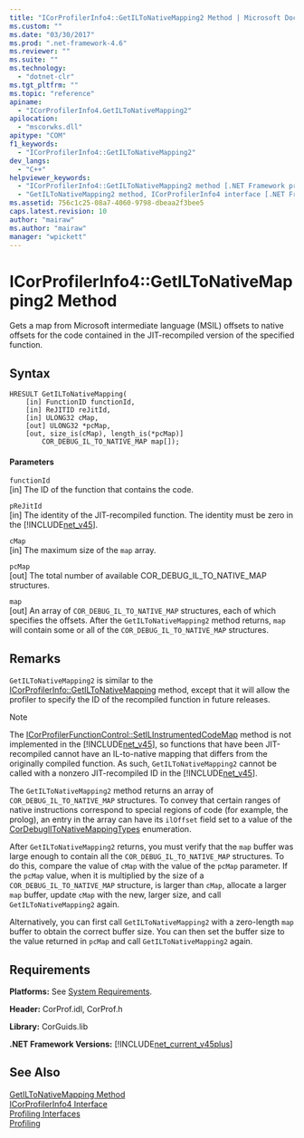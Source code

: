 ```yaml
---
title: "ICorProfilerInfo4::GetILToNativeMapping2 Method | Microsoft Docs"
ms.custom: ""
ms.date: "03/30/2017"
ms.prod: ".net-framework-4.6"
ms.reviewer: ""
ms.suite: ""
ms.technology: 
  - "dotnet-clr"
ms.tgt_pltfrm: ""
ms.topic: "reference"
apiname: 
  - "ICorProfilerInfo4.GetILToNativeMapping2"
apilocation: 
  - "mscorwks.dll"
apitype: "COM"
f1_keywords: 
  - "ICorProfilerInfo4::GetILToNativeMapping2"
dev_langs: 
  - "C++"
helpviewer_keywords: 
  - "ICorProfilerInfo4::GetILToNativeMapping2 method [.NET Framework profiling]"
  - "GetILToNativeMapping2 method, ICorProfilerInfo4 interface [.NET Framework profiling]"
ms.assetid: 756c1c25-08a7-4060-9798-dbeaa2f3bee5
caps.latest.revision: 10
author: "mairaw"
ms.author: "mairaw"
manager: "wpickett"
---
```

# ICorProfilerInfo4::GetILToNativeMapping2 Method
Gets a map from Microsoft intermediate language (MSIL) offsets to native offsets for the code contained in the JIT-recompiled version of the specified function.  
  
## Syntax  
  
```  
HRESULT GetILToNativeMapping(  
    [in] FunctionID functionId,  
    [in] ReJITID reJitId,  
    [in] ULONG32 cMap,  
    [out] ULONG32 *pcMap,  
    [out, size_is(cMap), length_is(*pcMap)]  
        COR_DEBUG_IL_TO_NATIVE_MAP map[]);  
```  
  
#### Parameters  
 `functionId`  
 [in] The ID of the function that contains the code.  
  
 `pReJitId`  
 [in] The identity of the JIT-recompiled function. The identity must be zero in the [!INCLUDE[net_v45](../../../../includes/net-v45-md.md)].  
  
 `cMap`  
 [in] The maximum size of the `map` array.  
  
 `pcMap`  
 [out] The total number of available COR_DEBUG_IL_TO_NATIVE_MAP structures.  
  
 `map`  
 [out] An array of `COR_DEBUG_IL_TO_NATIVE_MAP` structures, each of which specifies the offsets. After the `GetILToNativeMapping2` method returns, `map` will contain some or all of the `COR_DEBUG_IL_TO_NATIVE_MAP` structures.  
  
## Remarks  
 `GetILToNativeMapping2` is similar to the [ICorProfilerInfo::GetILToNativeMapping](../../../../docs/framework/unmanaged-api/profiling/icorprofilerinfo-getiltonativemapping-method.md) method, except that it will allow the profiler to specify the ID of the recompiled function in future releases.  
  
> [!NOTE]
>  The [ICorProfilerFunctionControl::SetILInstrumentedCodeMap](../../../../docs/framework/unmanaged-api/profiling/icorprofilerfunctioncontrol-setilinstrumentedcodemap-method.md) method is not implemented in the [!INCLUDE[net_v45](../../../../includes/net-v45-md.md)], so functions that have been JIT-recompiled cannot have an IL-to-native mapping that differs from the originally compiled function. As such, `GetILToNativeMapping2` cannot be called with a nonzero JIT-recompiled ID in the [!INCLUDE[net_v45](../../../../includes/net-v45-md.md)].  
  
 The `GetILToNativeMapping2` method returns an array of `COR_DEBUG_IL_TO_NATIVE_MAP` structures. To convey that certain ranges of native instructions correspond to special regions of code (for example, the prolog), an entry in the array can have its `ilOffset` field set to a value of the [CorDebugIlToNativeMappingTypes](../../../../docs/framework/unmanaged-api/debugging/cordebugiltonativemappingtypes-enumeration.md) enumeration.  
  
 After `GetILToNativeMapping2` returns, you must verify that the `map` buffer was large enough to contain all the `COR_DEBUG_IL_TO_NATIVE_MAP` structures. To do this, compare the value of `cMap` with the value of the `pcMap` parameter. If the `pcMap` value, when it is multiplied by the size of a `COR_DEBUG_IL_TO_NATIVE_MAP` structure, is larger than `cMap`, allocate a larger `map` buffer, update `cMap` with the new, larger size, and call `GetILToNativeMapping2` again.  
  
 Alternatively, you can first call `GetILToNativeMapping2` with a zero-length `map` buffer to obtain the correct buffer size. You can then set the buffer size to the value returned in `pcMap` and call `GetILToNativeMapping2` again.  
  
## Requirements  
 **Platforms:** See [System Requirements](../../../../docs/framework/getting-started/system-requirements.md).  
  
 **Header:** CorProf.idl, CorProf.h  
  
 **Library:** CorGuids.lib  
  
 **.NET Framework Versions:** [!INCLUDE[net_current_v45plus](../../../../includes/net-current-v45plus-md.md)]  
  
## See Also  
 [GetILToNativeMapping Method](../../../../docs/framework/unmanaged-api/profiling/icorprofilerinfo-getiltonativemapping-method.md)   
 [ICorProfilerInfo4 Interface](../../../../docs/framework/unmanaged-api/profiling/icorprofilerinfo4-interface.md)   
 [Profiling Interfaces](../../../../docs/framework/unmanaged-api/profiling/profiling-interfaces.md)   
 [Profiling](../../../../docs/framework/unmanaged-api/profiling/index.md)